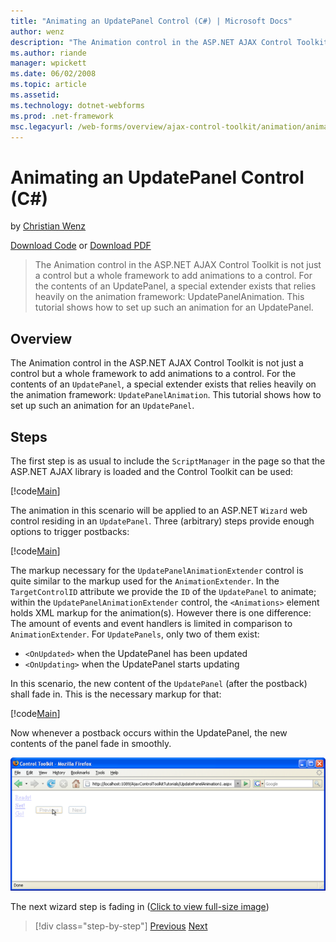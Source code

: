 ```yaml
---
title: "Animating an UpdatePanel Control (C#) | Microsoft Docs"
author: wenz
description: "The Animation control in the ASP.NET AJAX Control Toolkit is not just a control but a whole framework to add animations to a control. For the contents of an..."
ms.author: riande
manager: wpickett
ms.date: 06/02/2008
ms.topic: article
ms.assetid: 
ms.technology: dotnet-webforms
ms.prod: .net-framework
msc.legacyurl: /web-forms/overview/ajax-control-toolkit/animation/animating-an-updatepanel-control-cs
---
```

Animating an UpdatePanel Control (C#)
====================
by [Christian Wenz](https://github.com/wenz)

[Download Code](http://download.microsoft.com/download/9/3/f/93f8daea-bebd-4821-833b-95205389c7d0/UpdatePanelAnimation1.cs.zip) or [Download PDF](http://download.microsoft.com/download/b/6/a/b6ae89ee-df69-4c87-9bfb-ad1eb2b23373/updatepanelanimation1CS.pdf)

> The Animation control in the ASP.NET AJAX Control Toolkit is not just a control but a whole framework to add animations to a control. For the contents of an UpdatePanel, a special extender exists that relies heavily on the animation framework: UpdatePanelAnimation. This tutorial shows how to set up such an animation for an UpdatePanel.


## Overview

The Animation control in the ASP.NET AJAX Control Toolkit is not just a control but a whole framework to add animations to a control. For the contents of an `UpdatePanel`, a special extender exists that relies heavily on the animation framework: `UpdatePanelAnimation`. This tutorial shows how to set up such an animation for an `UpdatePanel`.

## Steps

The first step is as usual to include the `ScriptManager` in the page so that the ASP.NET AJAX library is loaded and the Control Toolkit can be used:

[!code[Main](animating-an-updatepanel-control-cs/samples/sample1.xml)]

The animation in this scenario will be applied to an ASP.NET `Wizard` web control residing in an `UpdatePanel`. Three (arbitrary) steps provide enough options to trigger postbacks:

[!code[Main](animating-an-updatepanel-control-cs/samples/sample2.xml)]

The markup necessary for the `UpdatePanelAnimationExtender` control is quite similar to the markup used for the `AnimationExtender`. In the `TargetControlID` attribute we provide the `ID` of the `UpdatePanel` to animate; within the `UpdatePanelAnimationExtender` control, the `<Animations>` element holds XML markup for the animation(s). However there is one difference: The amount of events and event handlers is limited in comparison to `AnimationExtender`. For `UpdatePanels`, only two of them exist:

- `<OnUpdated>` when the UpdatePanel has been updated
- `<OnUpdating>` when the UpdatePanel starts updating

In this scenario, the new content of the `UpdatePanel` (after the postback) shall fade in. This is the necessary markup for that:

[!code[Main](animating-an-updatepanel-control-cs/samples/sample3.xml)]

Now whenever a postback occurs within the UpdatePanel, the new contents of the panel fade in smoothly.


[![The next wizard step is fading in](animating-an-updatepanel-control-cs/_static/image2.png)](animating-an-updatepanel-control-cs/_static/image1.png)

The next wizard step is fading in ([Click to view full-size image](animating-an-updatepanel-control-cs/_static/image3.png))

>[!div class="step-by-step"] [Previous](changing-an-animation-using-client-side-code-cs.md) [Next](dynamically-controlling-updatepanel-animations-cs.md)